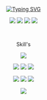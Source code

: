 <p align="center">  
  <a href="https://git.io/typing-svg"><img src="https://readme-typing-svg.herokuapp.com?font=Fira+Code&size=16&duration=2000&pause=1000&color=00F79A&center=true&vCenter=true&multiline=true&width=435&lines=Geovani+Lima+Cardoso;Data+Science+%7C+Data+Analytics+%7C+BI" alt="Typing SVG" /></a>
</p>

<p align="center">  
  <a href="https://www.linkedin.com/in/geovani-lima-cardoso-760212158/" target="_blank"><img src="https://img.shields.io/badge/linkedin-blue?logo=linkedin&logoColor=White" target="_blank"></a>  
  <a href="https://www.youtube.com/channel/UCe5tUK2qlAHSzJaovHX1Rww" target="_blank"><img src="https://img.shields.io/badge/youtube-red?logo=youtube&logoColor=White" target="_blank"></a>
  <a href="https://drive.google.com/file/d/1tV9xIqJ5XHvYikoYjeTNWIyc-56lOGv5/view?usp=drive_link" target="_blank"><img src="https://img.shields.io/badge/CV-PDF-red?logo=adobe&logoColor=White&cacheSeconds=%3Csvg%20role%3D%22img%22%20viewBox%3D%220%200%2024%2024%22%20xmlns%3D%22http%3A%2F%2Fwww.w3.org%2F2000%2Fsvg%22%3E%3Ctitle%3EAdobe%3C%2Ftitle%3E%3Cpath%20d%3D%22M13.966%2022.624l-1.69-4.281H8.122l3.892-9.144%205.662%2013.425zM8.884%201.376H0v21.248zm15.116%200h-8.884L24%2022.624Z%22%2F%3E%3C%2Fsvg%3E" target="_blank"></a>
  <a href="mailto:geovanilimacardoso@gmail.com" target="_blank"><img src="https://img.shields.io/badge/gmail-gray?logo=gmail&logoColor=%23EA4335" target="_blank"></a>
</p>

<br>

<p align="center">  
  Skill's
</p>

<p align="center">
        <img src="https://img.shields.io/badge/Sheets/Excel-white?style=for-the-badge&logo=Google%20Sheets">
</p>

<p align="center">
  <img src="https://img.shields.io/badge/PostgreSQL-gray?style=for-the-badge&logo=PostgreSQL">
  <img src="https://img.shields.io/badge/Oracle-red?style=for-the-badge&logo=Oracle">
  <img src="https://img.shields.io/badge/Python-yellow?style=for-the-badge&logo=Python&logoColor=yellow&color=%233776AB">
</p>

<p align="center">
  <img src="https://img.shields.io/badge/PowerBI-yellow?style=for-the-badge">
  <img src="https://img.shields.io/badge/Qlik-green?style=for-the-badge&logo=Qlik">
  <img src="https://img.shields.io/badge/Tableau-white?style=for-the-badge&logo=Tableau">
</p>

<p align="center">
  <img src="https://img.shields.io/badge/Alteryx-blue?style=for-the-badge">
</p>
